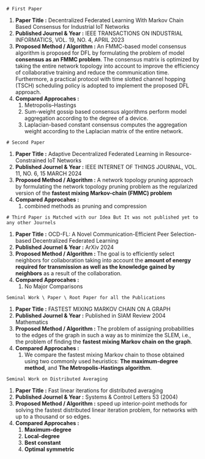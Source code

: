 ```
# First Paper
```
1) **Paper Title                  :**  Decentralized Federated Learning With Markov Chain Based Consensus for Industrial IoT Networks
2) **Published Journel & Year     :**  IEEE TRANSACTIONS ON INDUSTRIAL INFORMATICS, VOL. 19, NO. 4, APRIL 2023
3) **Proposed Method / Algorithm  :**  An FMMC-based model consensus algorithm is proposed for DFL by formulating the problem of model **consensus as an FMMC problem**.
                                   The consensus matrix is optimized by taking the entire network topology into account to improve the efficiency of collaborative training and reduce the communication time. 
                                   Furthermore, a practical protocol with time slotted channel hopping (TSCH) scheduling policy is adopted to implement the proposed DFL approach.
4) **Compared Approcahes          :**
   1. Metropolis–Hastings
   2. Sum-weight gossip based consensus algorithms perform model aggregation according to the degree of a device.
   3. Laplacian-based constant consensus computes the aggregation weight according to the Laplacian matrix of the entire network.

```
# Second Paper
```

1) **Paper Title                  :**  Adaptive Decentralized Federated Learning in Resource-Constrained IoT Networks
2) **Published Journel & Year     :**  IEEE INTERNET OF THINGS JOURNAL, VOL. 11, NO. 6, 15 MARCH 2024
3) **Proposed Method / Algorithm  :**  A network topology pruning approach by formulating the network topology pruning problem as the regularized version of the **fastest mixing Markov-chain (FMMC) problem**
4) **Compared Approcahes          :**
   1. combined methods as pruning and compression 
```
# Third Paper is Matched with our Idea But It was not published yet to any other Journels
```
1) **Paper Title                  :**  OCD-FL: A Novel Communication-Efficient Peer Selection-based Decentralized Federated Learning
2) **Published Journel & Year     :**  ArXiv 2024
3) **Proposed Method / Algorithm  :**  The goal is to efficiently select neighbors for collaboration taking into account the **amount of energy required for transmission as well as the 
                                       knowledge gained by neighbors** as a result of the collaboration.
4) **Compared Approcahes          :**
   1. No Major Comparisons
  
```
Seminal Work \ Paper \ Root Paper for all the Publications
```
1) **Paper Title                  :**  FASTEST MIXING MARKOV CHAIN ON A GRAPH
2) **Published Journel & Year     :**  Published in SIAM Review 2004 Mathematics
3) **Proposed Method / Algorithm  :**  The problem of assigning probabilities to the edges of the graph in such a way as to minimize the SLEM, i.e., the problem of finding the **fastest 
                                       mixing Markov chain on the graph**.
4) **Compared Approcahes          :**
   1.  We compare the fastest mixing Markov chain to those obtained using two commonly used heuristics: **The maximum-degree method**, and **The Metropolis-Hastings algorithm**.
```
Seminal Work on Distributed Averaging 
```

1) **Paper Title                  :**  Fast linear iterations for distributed averaging 
2) **Published Journel & Year     :**  Systems & Control Letters 53 (2004)
3) **Proposed Method / Algorithm  :**  speed up interior-point methods for solving the fastest distributed linear iteration problem, for networks with up to a thousand or so edges.
4) **Compared Approcahes          :**
   1.  **Maximum-degree**
   2.  **Local-degree**
   3.  **Best constant**
   4.  **Optimal symmetric**
